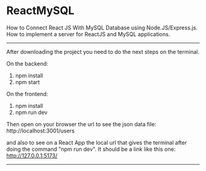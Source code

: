# ReactMySQL

How to Connect React JS With MySQL Database using Node.JS/Express.js. How to implement a server for ReactJS and MySQL applications.

---

After downloading the project you need to do the next steps on the terminal.

On the backend:

1. npm install
2. npm start

On the frontend:

1. npm install
2. npm run dev

Then open on your browser the url to see the json data file:
http://localhost:3001/users

and also to see on a React App the local url that gives the terminal after doing the command "npm run dev". It should be a link like this one:
http://127.0.0.1:5173/

---
